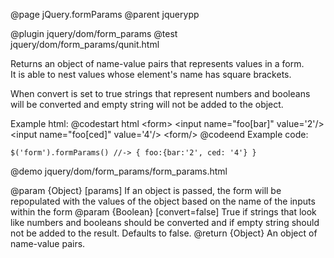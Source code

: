 @page jQuery.formParams
@parent jquerypp

@plugin jquery/dom/form_params
@test jquery/dom/form_params/qunit.html

Returns an object of name-value pairs that represents values in a form.  
It is able to nest values whose element's name has square brackets.

When convert is set to true strings that represent numbers and booleans will
be converted and empty string will not be added to the object. 

Example html:
@codestart html
&lt;form>
  &lt;input name="foo[bar]" value='2'/>
  &lt;input name="foo[ced]" value='4'/>
&lt;form/>
@codeend
Example code:

    $('form').formParams() //-> { foo:{bar:'2', ced: '4'} }

@demo jquery/dom/form_params/form_params.html

@param {Object} [params] If an object is passed, the form will be repopulated
with the values of the object based on the name of the inputs within
the form
@param {Boolean} [convert=false] True if strings that look like numbers 
and booleans should be converted and if empty string should not be added 
to the result. Defaults to false.
@return {Object} An object of name-value pairs.
